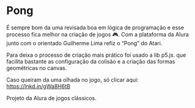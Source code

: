 # Pong

É sempre bom da uma revisada boa em lógica de programação e esse processo fica melhor na criação de jogos 🎮. Com a plataforma da Alura junto com o orientado Guilherme Lima refiz o “Pong” do Atari.

Para deixa o processo de criação mais prático foi usado a lib p5.js. que facilita bastante as configuração da colisão e a criação das formas geométricas no canvas.

Caso queiram da uma olhada no jogo, só clicar aqui: https://lnkd.in/gWa8H6tB

Projeto da Alura de jogos clássicos. 
